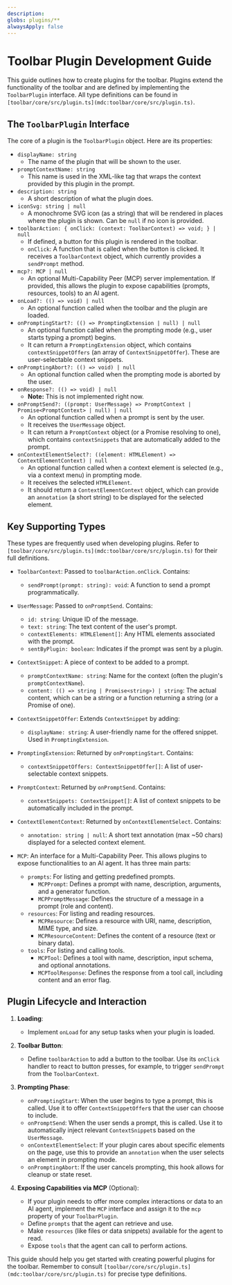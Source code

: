 ```yaml
---
description: 
globs: plugins/**
alwaysApply: false
---
```

# Toolbar Plugin Development Guide

This guide outlines how to create plugins for the toolbar. Plugins extend the functionality of the toolbar and are defined by implementing the `ToolbarPlugin` interface. All type definitions can be found in `[toolbar/core/src/plugin.ts](mdc:toolbar/core/src/plugin.ts)`.

## The `ToolbarPlugin` Interface

The core of a plugin is the `ToolbarPlugin` object. Here are its properties:

*   `displayName: string`
    *   The name of the plugin that will be shown to the user.
*   `promptContextName: string`
    *   This name is used in the XML-like tag that wraps the context provided by this plugin in the prompt.
*   `description: string`
    *   A short description of what the plugin does.
*   `iconSvg: string | null`
    *   A monochrome SVG icon (as a string) that will be rendered in places where the plugin is shown. Can be `null` if no icon is provided.
*   `toolbarAction: { onClick: (context: ToolbarContext) => void; } | null`
    *   If defined, a button for this plugin is rendered in the toolbar.
    *   `onClick`: A function that is called when the button is clicked. It receives a `ToolbarContext` object, which currently provides a `sendPrompt` method.
*   `mcp?: MCP | null`
    *   An optional Multi-Capability Peer (MCP) server implementation. If provided, this allows the plugin to expose capabilities (prompts, resources, tools) to an AI agent.
*   `onLoad?: (() => void) | null`
    *   An optional function called when the toolbar and the plugin are loaded.
*   `onPromptingStart?: (() => PromptingExtension | null) | null`
    *   An optional function called when the prompting mode (e.g., user starts typing a prompt) begins.
    *   It can return a `PromptingExtension` object, which contains `contextSnippetOffers` (an array of `ContextSnippetOffer`). These are user-selectable context snippets.
*   `onPromptingAbort?: (() => void) | null`
    *   An optional function called when the prompting mode is aborted by the user.
*   `onResponse?: (() => void) | null`
    *   **Note:** This is not implemented right now.
*   `onPromptSend?: ((prompt: UserMessage) => PromptContext | Promise<PromptContext> | null) | null`
    *   An optional function called when a prompt is sent by the user.
    *   It receives the `UserMessage` object.
    *   It can return a `PromptContext` object (or a Promise resolving to one), which contains `contextSnippets` that are automatically added to the prompt.
*   `onContextElementSelect?: ((element: HTMLElement) => ContextElementContext) | null`
    *   An optional function called when a context element is selected (e.g., via a context menu) in prompting mode.
    *   It receives the selected `HTMLElement`.
    *   It should return a `ContextElementContext` object, which can provide an `annotation` (a short string) to be displayed for the selected element.

## Key Supporting Types

These types are frequently used when developing plugins. Refer to `[toolbar/core/src/plugin.ts](mdc:toolbar/core/src/plugin.ts)` for their full definitions.

*   `ToolbarContext`: Passed to `toolbarAction.onClick`. Contains:
    *   `sendPrompt(prompt: string): void`: A function to send a prompt programmatically.
*   `UserMessage`: Passed to `onPromptSend`. Contains:
    *   `id: string`: Unique ID of the message.
    *   `text: string`: The text content of the user's prompt.
    *   `contextElements: HTMLElement[]`: Any HTML elements associated with the prompt.
    *   `sentByPlugin: boolean`: Indicates if the prompt was sent by a plugin.
*   `ContextSnippet`: A piece of context to be added to a prompt.
    *   `promptContextName: string`: Name for the context (often the plugin's `promptContextName`).
    *   `content: (() => string | Promise<string>) | string`: The actual content, which can be a string or a function returning a string (or a Promise of one).
*   `ContextSnippetOffer`: Extends `ContextSnippet` by adding:
    *   `displayName: string`: A user-friendly name for the offered snippet. Used in `PromptingExtension`.
*   `PromptingExtension`: Returned by `onPromptingStart`. Contains:
    *   `contextSnippetOffers: ContextSnippetOffer[]`: A list of user-selectable context snippets.
*   `PromptContext`: Returned by `onPromptSend`. Contains:
    *   `contextSnippets: ContextSnippet[]`: A list of context snippets to be automatically included in the prompt.
*   `ContextElementContext`: Returned by `onContextElementSelect`. Contains:
    *   `annotation: string | null`: A short text annotation (max ~50 chars) displayed for a selected context element.

*   `MCP`: An interface for a Multi-Capability Peer. This allows plugins to expose functionalities to an AI agent. It has three main parts:
    *   `prompts`: For listing and getting predefined prompts.
        *   `MCPPrompt`: Defines a prompt with name, description, arguments, and a generator function.
        *   `MCPPromptMessage`: Defines the structure of a message in a prompt (role and content).
    *   `resources`: For listing and reading resources.
        *   `MCPResource`: Defines a resource with URI, name, description, MIME type, and size.
        *   `MCPResourceContent`: Defines the content of a resource (text or binary data).
    *   `tools`: For listing and calling tools.
        *   `MCPTool`: Defines a tool with name, description, input schema, and optional annotations.
        *   `MCPToolResponse`: Defines the response from a tool call, including content and an error flag.

## Plugin Lifecycle and Interaction

1.  **Loading**:
    *   Implement `onLoad` for any setup tasks when your plugin is loaded.
2.  **Toolbar Button**:
    *   Define `toolbarAction` to add a button to the toolbar. Use its `onClick` handler to react to button presses, for example, to trigger `sendPrompt` from the `ToolbarContext`.
3.  **Prompting Phase**:
    *   `onPromptingStart`: When the user begins to type a prompt, this is called. Use it to offer `ContextSnippetOffer`s that the user can choose to include.
    *   `onPromptSend`: When the user sends a prompt, this is called. Use it to automatically inject relevant `ContextSnippet`s based on the `UserMessage`.
    *   `onContextElementSelect`: If your plugin cares about specific elements on the page, use this to provide an `annotation` when the user selects an element in prompting mode.
    *   `onPromptingAbort`: If the user cancels prompting, this hook allows for cleanup or state reset.

4.  **Exposing Capabilities via MCP** (Optional):
    *   If your plugin needs to offer more complex interactions or data to an AI agent, implement the `MCP` interface and assign it to the `mcp` property of your `ToolbarPlugin`.
    *   Define `prompts` that the agent can retrieve and use.
    *   Make `resources` (like files or data snippets) available for the agent to read.
    *   Expose `tools` that the agent can call to perform actions.

This guide should help you get started with creating powerful plugins for the toolbar. Remember to consult `[toolbar/core/src/plugin.ts](mdc:toolbar/core/src/plugin.ts)` for precise type definitions.
